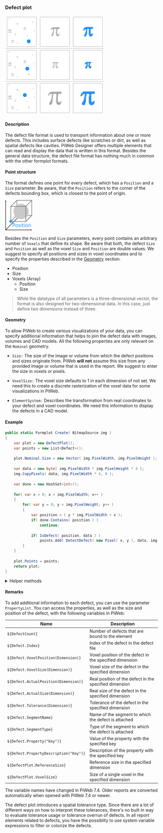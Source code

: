 [preview]: gfx/Defect.png "Defect file format"
<br/>

### Defect plot

![Defect file format][preview]

#### Description

The defect file format is used to transport information about one or more defects. This includes surface defects like scratches or dirt, as well as spatial defects like cavities. PiWeb Designer offers multiple elements that can read and display the data that is written in this format. Besides the general data structure, the defect file format has nothing much in common with the other formplot formats.

#### Point structure

The format defines one point for every defect, which has a `Position` and a `Size` parameter. Be aware, that the `Position` refers to the corner of the defects bounding box, which is closest to the point of origin.

![defect position](gfx/DefectPosition.png "Defect position")

Besides the `Position` and `Size` parameters, every point contains an arbitrary number of `Voxels` that define its shape. Be aware that both, the defect `Size` and `Position` as well as the voxel `Size` and `Position` are double values. We suggest to specify all positions and sizes in voxel coordinates and to specify the properties described in the [Geometry](#geometry) section.

* Position	
* Size	
* Voxels (Array)
	* Position
	* Size

>While the datatype of all parameters is a three-dimensional vector, the format is also designed for two-dimensional data. In this case, just define two dimensions instead of three.

#### Geometry

To allow PiWeb to create various visualizations of your data, you can specify additional information that helps to join the defect data with images, volumes and CAD models. All the following properties are only relevant on the `Nominal` geometry.

* `Size:` The size of the image or volume from which the defect positions and sizes originate from. PiWeb **will not** assume this size from any provided image or volume that is used in the report. We suggest to enter the size in voxels or pixels.

* `VoxelSize:` The voxel size defaults to 1 in each dimension of not set. We need this to create a discrete rasterization of the voxel data for some visualizations in PiWeb.

* `ElementSystem:` Describes the transformation from real coordinates to your defect and voxel coordinates. We need this information to display the defects in a CAD model.

#### Example

```csharp
public static Formplot Create( BitmapSource img )
{
	var plot = new DefectPlot();
	var points = new List<Defect>();

	plot.Nominal.Size = new Vector( img.PixelWidth, img.PixelHeight );

	var data = new byte[ img.PixelWidth * img.PixelHeight * 4 ];
	img.CopyPixels( data, img.PixelWidth * 4, 0 );

	var done = new HashSet<int>();

	for( var x = 0; x < img.PixelWidth; x++ )
	{
		for( var y = 0; y < img.PixelHeight; y++ )
		{
			var position = ( y * img.PixelWidth + x );
			if( done.Contains( position ) )
				continue;

			if( IsDefect( position, data ) )
				points.Add( DetectDefect( new Pixel( x, y ), data, img.PixelWidth, img.PixelHeight, done ) );
		}
	}

	plot.Points = points;
	return plot;
}
```

<details>
<summary>Helper methods</summary>

```csharp
private static Defect DetectDefect( Pixel origin, byte[] data, int pixelWidth, int pixelHeight, HashSet<int> done )
{
	var found = new List<Pixel> { origin };
	var newlyFound = new List<Pixel>( 4 ) { origin };

	while( newlyFound.Count > 0 )
	{
		var pixels = newlyFound.ToArray();
		newlyFound.Clear();
		foreach( var pixel in pixels )
		{
			foreach( var neighbor in GetNeighbors( pixel, pixelWidth, pixelHeight ) )
			{
				var position = neighbor.Y * pixelWidth + neighbor.X;
				if( done.Contains( position ) )
					continue;

				done.Add( position );

				if( !IsDefect( position, data ) )
					continue;

				found.Add( neighbor );
				newlyFound.Add( neighbor );
			}
		}
	}

	found.TrimExcess();

	var voxels = found.Select( p => new Voxel( new Vector( p.X, p.Y ), new Vector( 1, 1 ) ) ).ToArray();
	var bounds = GetBounds( voxels );
	return new Defect( new Segment( "All", SegmentTypes.None ), new Vector( bounds.X, bounds.Y ), new Vector( bounds.Width, bounds.Height ) )
	{
		Voxels = voxels
	};

}

private static IEnumerable<Pixel> GetNeighbors( Pixel p, int width, int height )
{
	if( p.X - 1 >= 0 )
		yield return new Pixel( p.X - 1, p.Y );

	if( p.X + 1 < width )
		yield return new Pixel( p.X + 1, p.Y );

	if( p.Y - 1 >= 0 )
		yield return new Pixel( p.X, p.Y - 1 );

	if( p.Y + 1 < height )
		yield return new Pixel( p.X, p.Y + 1 );
}

private static bool IsDefect( int position, byte[] data )
{

	var r = data[ position * 4 ];
	var g = data[ position * 4 + 1 ];
	var b = data[ position * 4 + 2 ];
	var a = data[ position * 4 + 3 ];

	//Let's say, everthing other than white is a defect
	return r != 255 || g != 255 || b != 255 || a != 255;
}

private static Rect GetBounds( IEnumerable<Voxel> voxels )
{
	double? minx = null, miny = null, maxx = null, maxy = null;
	foreach( var voxel in voxels )
	{
		if( minx == null || voxel.Position.X < minx )
			minx = voxel.Position.X;

		if( miny == null || voxel.Position.Y < miny )
			miny = voxel.Position.Y;

		if( maxx == null || voxel.Position.X + voxel.Size.X > maxx )
			maxx = voxel.Position.X + voxel.Size.X;

		if( maxy == null || voxel.Position.Y + voxel.Size.Y > maxy )
			maxy = voxel.Position.Y + voxel.Size.Y;
	}

	return minx.HasValue ? new Rect( minx.Value, miny.Value, maxx.Value - minx.Value, maxy.Value - miny.Value ) : Rect.Empty;
}

private struct Pixel
{
	public int X { get; }

	public int Y { get; }

	public Pixel( int x, int y )
	{
		X = x;
		Y = y;
	}
}
```
</details>

#### Remarks

To add additional information to each defect, you can use the parameter `PropertyList`. You can access the properties, as well as the size and position of the defect, with the following variables in PiWeb:

| Name									| Description 													|
|---------------------------------------|---------------------------------------------------------------|
|`${DefectCount}`						|Number of defects that are bound to the element				|
|`${Defect.Index}`						|Index of the defect in the defect file							|
|`${Defect.VoxelPosition(Dimension)}`	|Voxel position of the defect in the specified dimension		|
|`${Defect.VoxelSize(Dimension)}`		|Voxel size of the defect in the specified dimension			|
|`${Defect.ActualPosition(Dimension)}`	|Real position of the defect in the specified dimension			|
|`${Defect.ActualSize(Dimension)}`		|Real size of the defect in the specified dimension				|
|`${Defect.Tolerance(Dimension)}`		|Tolerance of the defect in the specified dimension				|
|`${Defect.SegmentName}`				|Name of the segment to which the defect is attached			|
|`${Defect.SegmentType}`				|Type of the segment to which the defect is attached			|
|`${Defect.Property("Key")}`			|Value of the property with the specified key					|
|`${Defect.PropertyDescription("Key")}`	|Description of the property with the specified key				|
|`${DefectPlot.ReferenceSize}`			|Reference size in the specified dimension						|
|`${DefectPlot.VoxelSize}`				|Size of a single voxel in the specified dimension				|

The variable names have changed in PiWeb 7.4. Older reports are converted automatically when opened with PiWeb 7.4 or newer.

The defect plot introduces a spatial tolerance type. Since there are a lot of different ways on how to interpret these tolerances, there's no built in way to evaluate tolerance usage or tolerance overrun of defects. In all report elements related to defects, you have the possiblity to use system variable expressions to filter or colorize the defects.

<br/>
<br/>

